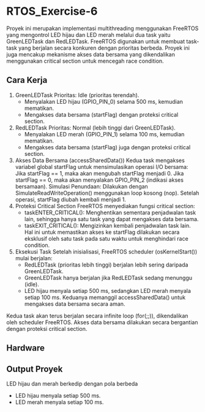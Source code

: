 # RTOS_Exercise-6
Proyek ini merupakan implementasi multithreading menggunakan FreeRTOS yang mengontrol LED hijau dan LED merah melalui dua task yaitu GreenLEDTask dan RedLEDTask. FreeRTOS digunakan untuk membuat task-task yang berjalan secara konkuren dengan prioritas berbeda. Proyek ini juga mencakup mekanisme akses data bersama yang dikendalikan menggunakan critical section untuk mencegah race condition.

## Cara Kerja 
1. GreenLEDTask
    Prioritas: Idle (prioritas terendah).
    * Menyalakan LED hijau (GPIO_PIN_0) selama 500 ms, kemudian mematikan.
    * Mengakses data bersama (startFlag) dengan proteksi critical section.
2. RedLEDTask
    Prioritas: Normal (lebih tinggi dari GreenLEDTask).
    * Menyalakan LED merah (GPIO_PIN_1) selama 100 ms, kemudian mematikan.
    * Mengakses data bersama (startFlag) juga dengan proteksi critical section.
3. Akses Data Bersama (accessSharedData())
    Kedua task mengakses variabel global startFlag untuk mensimulasikan operasi I/O bersama:
    Jika startFlag == 1, maka akan mengubah startFlag menjadi 0.
    Jika startFlag == 0, maka akan menyalakan GPIO_PIN_2 (indikasi akses bersamaan).
    Simulasi Penundaan: Dilakukan dengan SimulateReadWriteOperation() menggunakan loop kosong (nop). Setelah operasi, startFlag diubah kembali menjadi 1.
4. Proteksi Critical Section
    FreeRTOS menyediakan fungsi critical section:
    * taskENTER_CRITICAL(): Menghentikan sementara penjadwalan task lain, sehingga hanya satu task yang dapat mengakses data bersama.
    * taskEXIT_CRITICAL(): Mengizinkan kembali penjadwalan task lain.
   Hal ini untuk memastikan akses ke startFlag dilakukan secara eksklusif oleh satu task pada satu waktu untuk menghindari race condition.
5. Eksekusi Task
    Setelah inisialisasi, FreeRTOS scheduler (osKernelStart()) mulai berjalan:
    * RedLEDTask (prioritas lebih tinggi) berjalan lebih sering daripada GreenLEDTask.
    * GreenLEDTask hanya berjalan jika RedLEDTask sedang menunggu (idle).
    * LED hijau menyala setiap 500 ms, sedangkan LED merah menyala setiap 100 ms. Keduanya memanggil accessSharedData() untuk mengakses data bersama secara aman.

Kedua task akan terus berjalan secara infinite loop (for(;;)), dikendalikan oleh scheduler FreeRTOS. Akses data bersama dilakukan secara bergantian dengan proteksi critical section.

## Hardware

## Output Proyek
LED hijau dan merah berkedip dengan pola berbeda
* LED hijau menyala setiap 500 ms.
* LED merah menyala setiap 100 ms.
